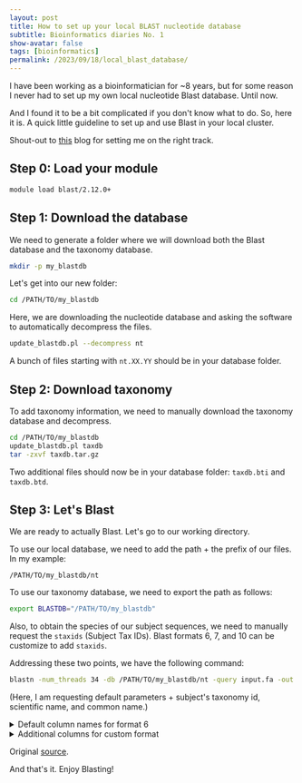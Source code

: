 ```yaml
---
layout: post
title: How to set up your local BLAST nucleotide database
subtitle: Bioinformatics diaries No. 1
show-avatar: false
tags: [bioinformatics]
permalink: /2023/09/18/local_blast_database/
---
```


I have been working as a bioinformatician for ~8 years, but for some reason I never had to set up my own local nucleotide Blast database. Until now. 

And I found it to be a bit complicated if you don't know what to do. So, here it is. A quick little guideline to set up and use Blast in your local cluster.

Shout-out to [this](https://danielbruzzese.wordpress.com/) blog for setting me on the right track.

## Step 0: Load your module

```bash
module load blast/2.12.0+
```

## Step 1: Download the database 

We need to generate a folder where we will download both the Blast database and the taxonomy database.

```bash
mkdir -p my_blastdb
```

Let's get into our new folder:

```bash
cd /PATH/TO/my_blastdb
```

Here, we are downloading the nucleotide database and asking the software to automatically decompress the files.

```bash
update_blastdb.pl --decompress nt
```

A bunch of files starting with `nt.XX.YY` should be in your database folder.

## Step 2: Download taxonomy

To add taxonomy information, we need to manually download the taxonomy database and decompress.

```bash
cd /PATH/TO/my_blastdb
update_blastdb.pl taxdb
tar -zxvf taxdb.tar.gz
```

Two additional files should now be in your database folder: `taxdb.bti` and `taxdb.btd`.

## Step 3: Let's Blast

We are ready to actually Blast. Let's go to our working directory.

To use our local database, we need to add the path + the prefix of our files. In my example:
```
/PATH/TO/my_blastdb/nt
```

To use our taxonomy database, we need to export the path as follows:
```bash
export BLASTDB="/PATH/TO/my_blastdb" 
```

Also, to obtain the species of our subject sequences, we need to manually request the `staxids` (Subject Tax IDs). Blast formats 6, 7, and 10 can be customize to add `staxids`.

Addressing these two points, we have the following command:

```bash
blastn -num_threads 34 -db /PATH/TO/my_blastdb/nt -query input.fa -out output.out -outfmt "6 qseqid sseqid pident length mismatch gapopen qstart qend sstart send evalue bitscore staxids sscinames scomnames"
```

(Here, I am requesting default parameters + subject's taxonomy id, scientific name, and common name.)

<details>
  <summary>Default column names for format 6</summary>

<table>
    <tr>
        <td>1</td>
        <td> qseqid  </td>
        <td> query or source (gene) sequence id</td>
    </tr>
    <tr>
        <td>2</td>
        <td> sseqid  </td>
        <td> subject or target (reference genome) sequence id</td>
    </tr>
    <tr>
        <td>3</td>
        <td> pident  </td>
        <td> percentage of identical positions</td>
    </tr>
    <tr>
        <td>4</td>
        <td> length  </td>
        <td> alignment length (sequence overlap)</td>
    </tr>
    <tr>
        <td>5</td>
        <td> mismatch</td>
        <td> number of mismatches</td>
    </tr>
    <tr>
        <td>6</td>
        <td> gapopen </td>
        <td> number of gap openings</td>
    </tr>
    <tr>
        <td>7</td>
        <td> qstart  </td>
        <td> start of alignment in query</td>
    </tr>
    <tr>
        <td>8</td>
        <td> qend    </td>
        <td> end of alignment in query</td>
    </tr>
    <tr>
        <td>9</td>
        <td> sstart  </td>
        <td> start of alignment in subject</td>
    </tr>
    <tr>
        <td>10</td>
        <td>send     </td>
        <td>end of alignment in subject</td>
    </tr>
    <tr>
        <td>11</td>
        <td>evalue   </td>
        <td>expect value</td>
    </tr>
    <tr>
        <td>12</td>
        <td>bitscore </td>
        <td>bit score</td>
    </tr>
</table>

</details>

<details>
  <summary>Additional columns for custom format</summary>

<table>
    <tr>
        <td>qseqid    </td>
        <td>Query Seq-id</td>
    </tr>
    <tr>
        <td>qgi       </td>
        <td>Query GI</td>
    </tr>
    <tr>
        <td>qacc      </td>
        <td>Query accesion</td>
    </tr>
    <tr>
        <td>qaccver   </td>
        <td>Query accesion.version</td>
    </tr>
    <tr>
        <td>qlen      </td>
        <td>Query sequence length</td>
    </tr>
    <tr>
        <td>sseqid    </td>
        <td>Subject Seq-id</td>
    </tr>
    <tr>
        <td>sallseqid </td>
        <td>All subject Seq-id(s), separated by a &#39;;&#39;</td>
    </tr>
    <tr>
        <td>sgi       </td>
        <td>Subject GI</td>
    </tr>
    <tr>
        <td>sallgi    </td>
        <td>All subject GIs</td>
    </tr>
    <tr>
        <td>sacc      </td>
        <td>Subject accession</td>
    </tr>
    <tr>
        <td>saccver   </td>
        <td>Subject accession.version</td>
    </tr>
    <tr>
        <td>sallacc   </td>
        <td>All subject accessions</td>
    </tr>
    <tr>
        <td>slen      </td>
        <td>Subject sequence length</td>
    </tr>
    <tr>
        <td>qstart    </td>
        <td>Start of alignment in query</td>
    </tr>
    <tr>
        <td>qend      </td>
        <td>End of alignment in query</td>
    </tr>
    <tr>
        <td>sstart    </td>
        <td>Start of alignment in subject</td>
    </tr>
    <tr>
        <td>send      </td>
        <td>End of alignment in subject</td>
    </tr>
    <tr>
        <td>qseq      </td>
        <td>Aligned part of query sequence</td>
    </tr>
    <tr>
        <td>sseq      </td>
        <td>Aligned part of subject sequence</td>
    </tr>
    <tr>
        <td>evalue    </td>
        <td>Expect value</td>
    </tr>
    <tr>
        <td>bitscore  </td>
        <td>Bit score</td>
    </tr>
    <tr>
        <td>score     </td>
        <td>Raw score</td>
    </tr>
    <tr>
        <td>length    </td>
        <td>Alignment length</td>
    </tr>
    <tr>
        <td>pident    </td>
        <td>Percentage of identical matches</td>
    </tr>
    <tr>
        <td>nident    </td>
        <td>Number of identical matches</td>
    </tr>
    <tr>
        <td>mismatch  </td>
        <td>Number of mismatches</td>
    </tr>
    <tr>
        <td>positive  </td>
        <td>Number of positive-scoring matches</td>
    </tr>
    <tr>
        <td>gapopen   </td>
        <td>Number of gap openings</td>
    </tr>
    <tr>
        <td>gaps      </td>
        <td>Total number of gaps</td>
    </tr>
    <tr>
        <td>ppos      </td>
        <td>Percentage of positive-scoring matches</td>
    </tr>
    <tr>
        <td>frames    </td>
        <td>Query and subject frames separated by a &#39;/&#39;</td>
    </tr>
    <tr>
        <td>qframe    </td>
        <td>Query frame</td>
    </tr>
    <tr>
        <td>sframe    </td>
        <td>Subject frame</td>
    </tr>
    <tr>
        <td>btop      </td>
        <td>Blast traceback operations (BTOP)</td>
    </tr>
    <tr>
        <td>staxids   </td>
        <td>Subject Taxonomy ID(s), separated by a &#39;;&#39;</td>
    </tr>
    <tr>
        <td>sscinames </td>
        <td>Subject Scientific Name(s), separated by a &#39;;&#39;</td>
    </tr>
    <tr>
        <td>scomnames</td>
        <td>Subject Common Name(s), separated by a &#39;;&#39;</td>
    </tr>
    <tr>
        <td>sblastnames</td>
        <td>Subject Blast Name(s), separated by a &#39;;&#39;   (in alphabetical order)</td>
    </tr>
    <tr>
        <td>sskingdoms</td>
        <td>  Subject Super Kingdom(s), separated by a &#39;;&#39;     (in alphabetical order)</td>
    </tr>
    <tr>
        <td>stitle   </td>
        <td>  Subject Title</td>
    </tr>
    <tr>
        <td>salltitles</td>
        <td>  All Subject Title(s), separated by a &#39;&lt;&gt;&#39;</td>
    </tr>
    <tr>
        <td>sstrand   </td>
        <td>Subject Strand</td>
    </tr>
    <tr>
        <td>qcovs     </td>
        <td>Query Coverage Per Subject</td>
    </tr>
    <tr>
        <td>qcovhsp   </td>
        <td>Query Coverage Per HSP</td>
    </tr>
</table>

</details>

Original [source](https://www.metagenomics.wiki/tools/blast/blastn-output-format-6).

And that's it. Enjoy Blasting!
